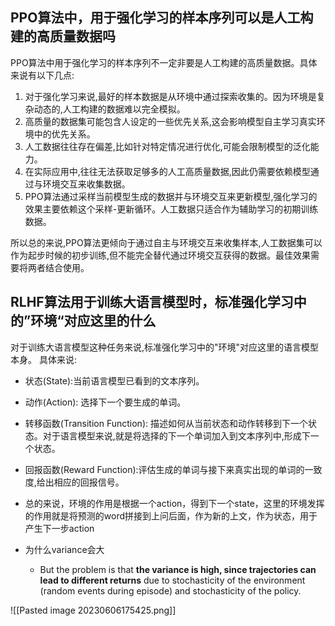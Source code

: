 
## PPO算法中，用于强化学习的样本序列可以是人工构建的高质量数据吗
PPO算法中用于强化学习的样本序列不一定非要是人工构建的高质量数据。具体来说有以下几点:
1. 对于强化学习来说,最好的样本数据是从环境中通过探索收集的。因为环境是复杂动态的,人工构建的数据难以完全模拟。
2. 高质量的数据集可能包含人设定的一些优先关系,这会影响模型自主学习真实环境中的优先关系。
3. 人工数据往往存在偏差,比如针对特定情况进行优化,可能会限制模型的泛化能力。
4. 在实际应用中,往往无法获取足够多的人工高质量数据,因此仍需要依赖模型通过与环境交互来收集数据。
5. PPO算法通过采样当前模型生成的数据并与环境交互来更新模型,强化学习的效果主要依赖这个采样-更新循环。人工数据只适合作为辅助学习的初期训练数据。

所以总的来说,PPO算法更倾向于通过自主与环境交互来收集样本,人工数据集可以作为起步时候的初步训练,但不能完全替代通过环境交互获得的数据。最佳效果需要将两者结合使用。



## RLHF算法用于训练大语言模型时，标准强化学习中的”环境“对应这里的什么
对于训练大语言模型这种任务来说,标准强化学习中的"环境"对应这里的语言模型本身。
具体来说:
- 状态(State):当前语言模型已看到的文本序列。
- 动作(Action): 选择下一个要生成的单词。
- 转移函数(Transition Function): 描述如何从当前状态和动作转移到下一个状态。对于语言模型来说,就是将选择的下一个单词加入到文本序列中,形成下一个状态。
- 回报函数(Reward Function):评估生成的单词与接下来真实出现的单词的一致度,给出相应的回报信号。

- 总的来说，环境的作用是根据一个action，得到下一个state，这里的环境发挥的作用就是将预测的word拼接到上问后面，作为新的上文，作为状态，用于产生下一步action




- 为什么variance会大
	- But the problem is that **the variance is high, since trajectories can lead to different returns** due to stochasticity of the environment (random events during episode) and stochasticity of the policy.

![[Pasted image 20230606175425.png]]